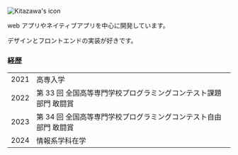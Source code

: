 ![Kitazawa's icon](https://u-kitazawa.github.io/kitazawa.dev/assets/Icon.svg)

web アプリやネイティブアプリを中心に開発しています。

デザインとフロントエンドの実装が好きです。

### 経歴

|      |                                                                  |
| ---- | ---------------------------------------------------------------- |
| 2021 | 高専入学                                                         |
| 2022 | 第 33 回 全国高等専門学校プログラミングコンテスト課題部門 敢闘賞 |
| 2023 | 第 34 回 全国高等専門学校プログラミングコンテスト自由部門 敢闘賞 |
| 2024 | 情報系学科在学                                                   |
